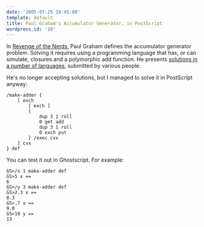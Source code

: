 ```yaml
---
date: '2005-07-25 18:45:00'
template: default
title: Paul Graham's Accumulator Generator, in PostScript
wordpress_id: '19'
---
```


In [Revenge of the Nerds](http://paulgraham.com/icad.html), Paul Graham defines the accumulator generator problem.  Solving it requires using a programming language that has, or can simulate, closures and a polymorphic add function.  He presents [solutions in a number of languages](http://paulgraham.com/accgen.html), submitted by various people.

He's no longer accepting solutions, but I managed to solve it in PostScript anyway:

    /make-adder {
        [ exch
            [ exch ]
            {
                dup 3 1 roll
                0 get add
                dup 3 1 roll
                0 exch put
            } /exec cvx
        ] cvx
    } def

You can test it out in Ghostscript.  For example:

    GS>/x 1 make-adder def
    GS>5 x ==
    6
    GS>/y 3 make-adder def
    GS>2.3 x ==
    8.3
    GS>.7 x ==
    9.0
    GS>10 y ==
    13

